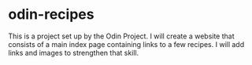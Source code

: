 # odin-recipes
This is a project set up by the Odin Project. I will create a website that consists of a main index page containing links to a few recipes.
I will add links and images to strengthen that skill.